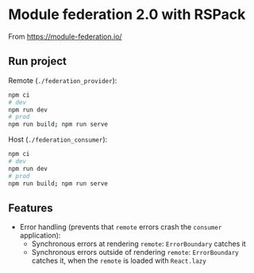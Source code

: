 # Module federation 2.0 with RSPack

From https://module-federation.io/

## Run project

Remote (`./federation_provider`):

```bash
npm ci
# dev
npm run dev
# prod
npm run build; npm run serve
```

Host (`./federation_consumer`):

```bash
npm ci
# dev
npm run dev
# prod
npm run build; npm run serve
```

## Features

- Error handling (prevents that `remote` errors crash the `consumer` application):
  - Synchronous errors at rendering `remote`: `ErrorBoundary` catches it
  - Synchronous errors outside of rendering `remote`: `ErrorBoundary` catches it, when the `remote` is loaded with `React.lazy`

